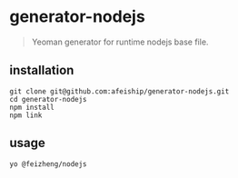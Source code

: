 # generator-nodejs
> Yeoman generator for runtime nodejs base file.

## installation
```shell
git clone git@github.com:afeiship/generator-nodejs.git
cd generator-nodejs
npm install
npm link
```

## usage
```shell
yo @feizheng/nodejs
```
